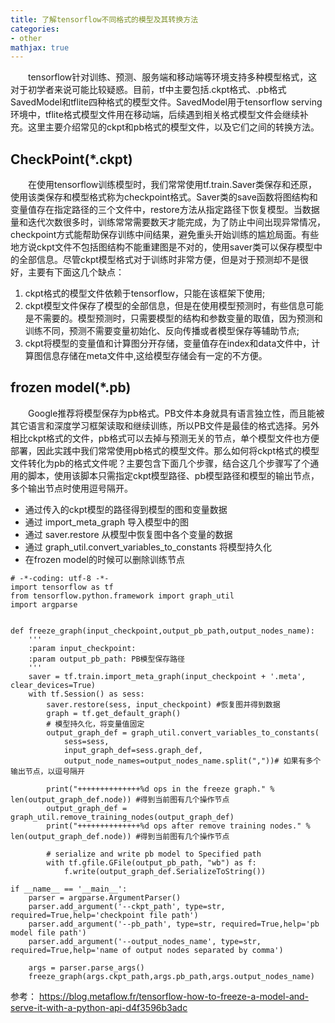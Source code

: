 ```yaml
---
title: 了解tensorflow不同格式的模型及其转换方法
categories:
- other
mathjax: true
---
```

　　tensorflow针对训练、预测、服务端和移动端等环境支持多种模型格式，这对于初学者来说可能比较疑惑。目前，tf中主要包括.ckpt格式、.pb格式SavedModel和tflite四种格式的模型文件。SavedModel用于tensorflow serving环境中，tflite格式模型文件用在移动端，后续遇到相关格式模型文件会继续补充。这里主要介绍常见的ckpt和pb格式的模型文件，以及它们之间的转换方法。

## CheckPoint(*.ckpt)
　　在使用tensorflow训练模型时，我们常常使用tf.train.Saver类保存和还原，使用该类保存和模型格式称为checkpoint格式。Saver类的save函数将图结构和变量值存在指定路径的三个文件中，restore方法从指定路径下恢复模型。当数据量和迭代次数很多时，训练常常需要数天才能完成，为了防止中间出现异常情况，checkpoint方式能帮助保存训练中间结果，避免重头开始训练的尴尬局面。有些地方说ckpt文件不包括图结构不能重建图是不对的，使用saver类可以保存模型中的全部信息。尽管ckpt模型格式对于训练时非常方便，但是对于预测却不是很好，主要有下面这几个缺点：
1. ckpt格式的模型文件依赖于tensorflow，只能在该框架下使用;
2. ckpt模型文件保存了模型的全部信息，但是在使用模型预测时，有些信息可能是不需要的。模型预测时，只需要模型的结构和参数变量的取值，因为预测和训练不同，预测不需要变量初始化、反向传播或者模型保存等辅助节点;
3. ckpt将模型的变量值和计算图分开存储，变量值存在index和data文件中，计算图信息存储在meta文件中,这给模型存储会有一定的不方便。

## frozen model(*.pb)
　　Google推荐将模型保存为pb格式。PB文件本身就具有语言独立性，而且能被其它语言和深度学习框架读取和继续训练，所以PB文件是最佳的格式选择。另外相比ckpt格式的文件，pb格式可以去掉与预测无关的节点，单个模型文件也方便部署，因此实践中我们常常使用pb格式的模型文件。那么如何将ckpt格式的模型文件转化为pb的格式文件呢？主要包含下面几个步骤，结合这几个步骤写了个通用的脚本，使用该脚本只需指定ckpt模型路径、pb模型路径和模型的输出节点，多个输出节点时使用逗号隔开。

- 通过传入的ckpt模型的路径得到模型的图和变量数据
- 通过 import_meta_graph 导入模型中的图
- 通过 saver.restore 从模型中恢复图中各个变量的数据
- 通过 graph_util.convert_variables_to_constants 将模型持久化
- 在frozen model的时候可以删除训练节点

```
# -*-coding: utf-8 -*-
import tensorflow as tf
from tensorflow.python.framework import graph_util
import argparse


def freeze_graph(input_checkpoint,output_pb_path,output_nodes_name):
    '''
    :param input_checkpoint:
    :param output_pb_path: PB模型保存路径
    '''
    saver = tf.train.import_meta_graph(input_checkpoint + '.meta', clear_devices=True)
    with tf.Session() as sess:
        saver.restore(sess, input_checkpoint) #恢复图并得到数据
        graph = tf.get_default_graph()
        # 模型持久化，将变量值固定
        output_graph_def = graph_util.convert_variables_to_constants(  
            sess=sess,
            input_graph_def=sess.graph_def,
            output_node_names=output_nodes_name.split(","))# 如果有多个输出节点，以逗号隔开

        print("++++++++++++++%d ops in the freeze graph." % len(output_graph_def.node)) #得到当前图有几个操作节点
        output_graph_def = graph_util.remove_training_nodes(output_graph_def)
        print("++++++++++++++%d ops after remove training nodes." % len(output_graph_def.node)) #得到当前图有几个操作节点

        # serialize and write pb model to Specified path
        with tf.gfile.GFile(output_pb_path, "wb") as f: 
            f.write(output_graph_def.SerializeToString()) 

if __name__ == '__main__':
    parser = argparse.ArgumentParser()
    parser.add_argument('--ckpt_path', type=str, required=True,help='checkpoint file path')
    parser.add_argument('--pb_path', type=str, required=True,help='pb model file path')
    parser.add_argument('--output_nodes_name', type=str, required=True,help='name of output nodes separated by comma')

    args = parser.parse_args()
    freeze_graph(args.ckpt_path,args.pb_path,args.output_nodes_name)

```


参考：
https://blog.metaflow.fr/tensorflow-how-to-freeze-a-model-and-serve-it-with-a-python-api-d4f3596b3adc